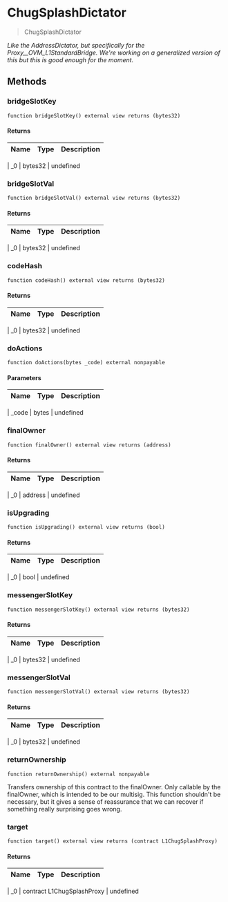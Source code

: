 # ChugSplashDictator





> ChugSplashDictator





*Like the AddressDictator, but specifically for the Proxy__OVM_L1StandardBridge. We&#39;re      working on a generalized version of this but this is good enough for the moment.*



## Methods


### bridgeSlotKey


```solidity
function bridgeSlotKey() external view returns (bytes32)

```










#### Returns

| Name | Type | Description |
|---|---|---|

| _0 | bytes32 | undefined





### bridgeSlotVal


```solidity
function bridgeSlotVal() external view returns (bytes32)

```










#### Returns

| Name | Type | Description |
|---|---|---|

| _0 | bytes32 | undefined





### codeHash


```solidity
function codeHash() external view returns (bytes32)

```










#### Returns

| Name | Type | Description |
|---|---|---|

| _0 | bytes32 | undefined





### doActions


```solidity
function doActions(bytes _code) external nonpayable

```








#### Parameters

| Name | Type | Description |
|---|---|---|

| _code | bytes | undefined






### finalOwner


```solidity
function finalOwner() external view returns (address)

```










#### Returns

| Name | Type | Description |
|---|---|---|

| _0 | address | undefined





### isUpgrading


```solidity
function isUpgrading() external view returns (bool)

```










#### Returns

| Name | Type | Description |
|---|---|---|

| _0 | bool | undefined





### messengerSlotKey


```solidity
function messengerSlotKey() external view returns (bytes32)

```










#### Returns

| Name | Type | Description |
|---|---|---|

| _0 | bytes32 | undefined





### messengerSlotVal


```solidity
function messengerSlotVal() external view returns (bytes32)

```










#### Returns

| Name | Type | Description |
|---|---|---|

| _0 | bytes32 | undefined





### returnOwnership


```solidity
function returnOwnership() external nonpayable

```

Transfers ownership of this contract to the finalOwner. Only callable by the finalOwner, which is intended to be our multisig. This function shouldn&#39;t be necessary, but it gives a sense of reassurance that we can recover if something really surprising goes wrong.









### target


```solidity
function target() external view returns (contract L1ChugSplashProxy)

```










#### Returns

| Name | Type | Description |
|---|---|---|

| _0 | contract L1ChugSplashProxy | undefined











